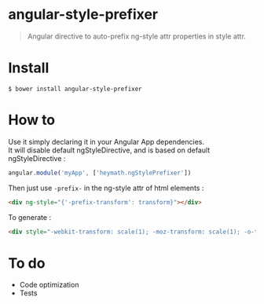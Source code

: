 angular-style-prefixer
======================

> Angular directive to auto-prefix ng-style attr properties in style attr.


Install
=======

``$ bower install angular-style-prefixer``

How to
======

Use it simply declaring it in your Angular App dependencies.  
It will disable default ngStyleDirective, and is based on default ngStyleDirective :
```javascript
angular.module('myApp', ['heymath.ngStylePrefixer'])
```
  
Then just use ```-prefix-``` in the ng-style attr of html elements :
```html
<div ng-style="{'-prefix-transform': transform}"></div>
```
To generate :
```html
<div style="-webkit-transform: scale(1); -moz-transform: scale(1); -o-transform: scale(1); -ms-transform: scale(1); transform: scale(1);"></div>
```

To do
=====

- Code optimization
- Tests
